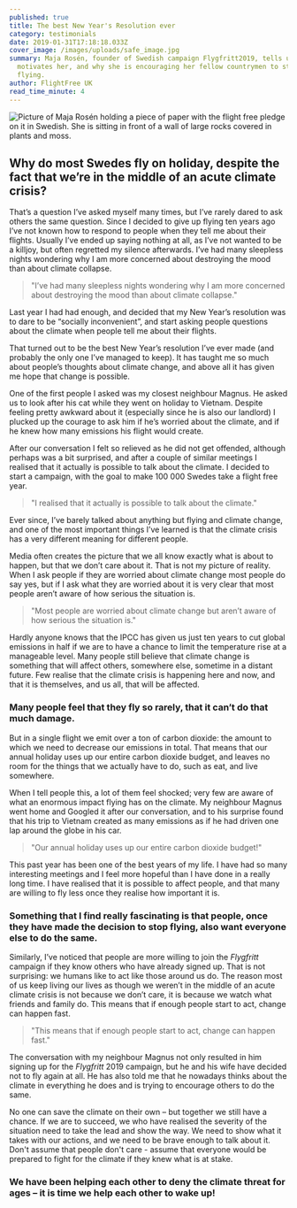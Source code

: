 ```yaml
---
published: true
title: The best New Year's Resolution ever
category: testimonials
date: 2019-01-31T17:18:18.033Z
cover_image: /images/uploads/safe_image.jpg
summary: Maja Rosén, founder of Swedish campaign Flygfritt2019, tells us what
  motivates her, and why she is encouraging her fellow countrymen to stop
  flying.
author: FlightFree UK
read_time_minute: 4
---
```

![Picture of Maja Rosén holding a piece of paper with the flight free pledge on it in Swedish. She is sitting in front of a wall of large rocks covered in plants and moss. ](/images/uploads/safe_image.jpg "Maja holding her flight free pledge ")

## **Why do most Swedes fly on holiday, despite the fact that we’re in the middle of an acute climate crisis?**

That’s a question I’ve asked myself many times, but I’ve rarely dared to ask others the same question. Since I decided to give up flying ten years ago I’ve not known how to respond to people when they tell me about their flights. Usually I’ve ended up saying nothing at all, as I’ve not wanted to be a killjoy, but often regretted my silence afterwards. I’ve had many sleepless nights wondering why I am more concerned about destroying the mood than about climate collapse. 

> "I’ve had many sleepless nights wondering why I am more concerned about destroying the mood than about climate collapse."

Last year I had had enough, and decided that my New Year’s resolution was to dare to be “socially inconvenient”, and start asking people questions about the climate when people tell me about their flights. 

That turned out to be the best New Year’s resolution I’ve ever made (and probably the only one I’ve managed to keep). It has taught me so much about people’s thoughts about climate change, and above all it has given me hope that change is possible. 

One of the first people I asked was my closest neighbour Magnus. He asked us to look after his cat while they went on holiday to Vietnam. Despite feeling pretty awkward about it (especially since he is also our landlord) I plucked up the courage to ask him if he’s worried about the climate, and if he knew how many emissions his flight would create.

After our conversation I felt so relieved as he did not get offended, although perhaps was a bit surprised, and after a couple of similar meetings I realised that it actually is possible to talk about the climate. I decided to start a campaign, with the goal to make 100 000 Swedes take a flight free year. 

> "I realised that it actually is possible to talk about the climate."

Ever since, I’ve barely talked about anything but flying and climate change, and one of the most important things I’ve learned is that the climate crisis has a very different meaning for different people.

Media often creates the picture that we all know exactly what is about to happen, but that we don’t care about it. That is not my picture of reality. When I ask people if they are worried about climate change most people do say yes, but if I ask what they are worried about it is very clear that most people aren’t aware of how serious the situation is. 

> "Most people are worried about climate change but aren’t aware of how serious the situation is."

Hardly anyone knows that the IPCC has given us just ten years to cut global emissions in half if we are to have a chance to limit the temperature rise at a manageable level. Many people still believe that climate change is something that will affect others, somewhere else, sometime in a distant future. Few realise that the climate crisis is happening here and now, and that it is themselves, and us all, that will be affected. 

### Many people feel that they fly so rarely, that it can’t do that much damage.

 But in a single flight we emit over a ton of carbon dioxide: the amount to which we need to decrease our emissions in total. That means that our annual holiday uses up our entire carbon dioxide budget, and leaves no room for the things that we actually have to do, such as eat, and live somewhere. 

When I tell people this, a lot of them feel shocked; very few are aware of what an enormous impact flying has on the climate. My neighbour Magnus went home and Googled it after our conversation, and to his surprise found that his trip to Vietnam created as many emissions as if he had driven one lap around the globe in his car. 

> "Our annual holiday uses up our entire carbon dioxide budget!"

This past year has been one of the best years of my life. I have had so many interesting meetings and I feel more hopeful than I have done in a really long time. I have realised that it is possible to affect people, and that many are willing to fly less once they realise how important it is. 

### Something that I find really fascinating is that people, once they have made the decision to stop flying, also want everyone else to do the same.

Similarly, I’ve  noticed that people are more willing to join the *Flygfritt* campaign if they know others who have already signed up. That is not surprising: we humans like to act like those around us do. The reason most of us keep living our lives as though we weren’t in the middle of an acute climate crisis is not because we don’t care, it is because we watch what friends and family do. This means that if enough people start to act, change can happen fast. 

> "This means that if enough people start to act, change can happen fast."

The conversation with my neighbour Magnus not only resulted in him signing up for the *Flygfritt* 2019 campaign, but he and his wife have decided not to fly again at all. He has also told me that he nowadays thinks about the climate in everything he does and is trying to encourage others to do the same.

No one can save the climate on their own – but together we still have a chance. If we are to succeed, we who have realised the severity of the situation need to take the lead and show the way. We need to show what it takes with our actions, and we need to be brave enough to talk about it. Don't assume that people don't care - assume that everyone would be prepared to fight for the climate if they knew what is at stake.

### We have been helping each other to deny the climate threat for ages – it is time we help each other to wake up!